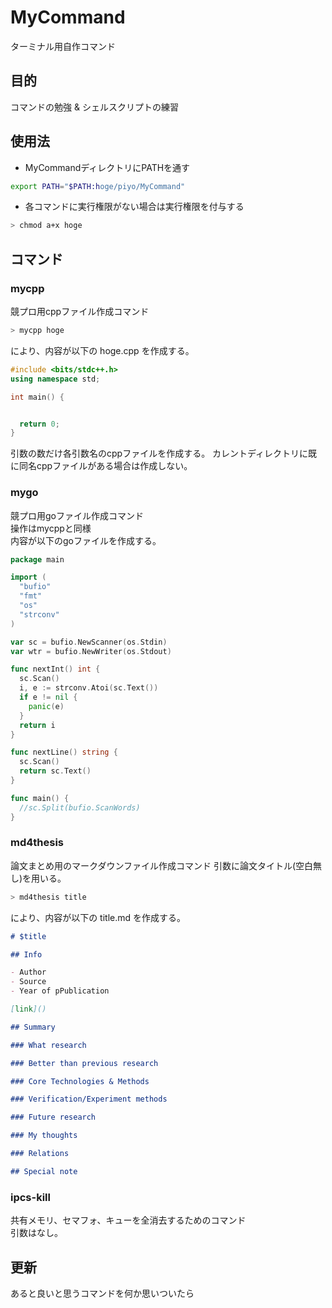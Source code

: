 # MyCommand

ターミナル用自作コマンド

## 目的

コマンドの勉強 & シェルスクリプトの練習

## 使用法

- MyCommandディレクトリにPATHを通す

```zsh
export PATH="$PATH:hoge/piyo/MyCommand"
```

- 各コマンドに実行権限がない場合は実行権限を付与する

```zsh
> chmod a+x hoge
```

## コマンド

### mycpp

競プロ用cppファイル作成コマンド

```zsh
> mycpp hoge
```

により、内容が以下の hoge.cpp を作成する。

```cpp
#include <bits/stdc++.h>
using namespace std;

int main() {


  return 0;
}
```

引数の数だけ各引数名のcppファイルを作成する。
カレントディレクトリに既に同名cppファイルがある場合は作成しない。

### mygo

競プロ用goファイル作成コマンド  
操作はmycppと同様  
内容が以下のgoファイルを作成する。

```go
package main

import (
  "bufio"
  "fmt"
  "os"
  "strconv"
)

var sc = bufio.NewScanner(os.Stdin)
var wtr = bufio.NewWriter(os.Stdout)

func nextInt() int {
  sc.Scan()
  i, e := strconv.Atoi(sc.Text())
  if e != nil {
    panic(e)
  }
  return i
}

func nextLine() string {
  sc.Scan()
  return sc.Text()
}

func main() {
  //sc.Split(bufio.ScanWords)
}
```

### md4thesis

論文まとめ用のマークダウンファイル作成コマンド
引数に論文タイトル(空白無し)を用いる。

```sh
> md4thesis title
```

により、内容が以下の title.md を作成する。

```md
# $title

## Info

- Author
- Source
- Year of pPublication

[link]()

## Summary

### What research

### Better than previous research

### Core Technologies & Methods

### Verification/Experiment methods

### Future research

### My thoughts

### Relations

## Special note
```

### ipcs-kill

共有メモリ、セマフォ、キューを全消去するためのコマンド  
引数はなし。

## 更新

あると良いと思うコマンドを何か思いついたら
